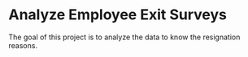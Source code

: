 # Analyze Employee Exit Surveys

The goal of this project is to analyze the data to know the resignation reasons.
